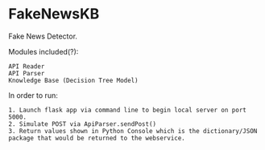 # FakeNewsKB
Fake News Detector.

Modules included(?):
    
    API Reader
    API Parser
    Knowledge Base (Decision Tree Model)

In order to run:

    1. Launch flask app via command line to begin local server on port 5000.
    2. Simulate POST via ApiParser.sendPost()
    3. Return values shown in Python Console which is the dictionary/JSON package that would be returned to the webservice.